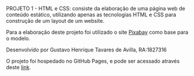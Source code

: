 PROJETO 1 - HTML e CSS: consiste da elaboração de uma página web de conteúdo estático, utilizando apenas as tecnologias HTML e CSS para construção de um layout de um website.

Para a elaboração deste projeto foi utilizado o site <a href="https://www.pixabay.com">Pixabay</a> como base para o modelo.

Desenvolvido por Gustavo Henrique Tavares de Avilla, RA:1827316

O projeto foi hospedado no GitHub Pages, e pode ser acessado através deste <a href="https://gustavoavilla.github.io/projeto1web">link</a>.
